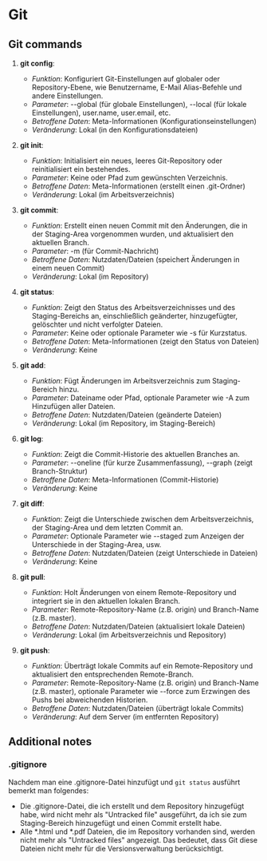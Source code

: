 # Git
## Git commands

1. **git config**:
    * _Funktion_: Konfiguriert Git-Einstellungen auf globaler oder Repository-Ebene, wie Benutzername, E-Mail Alias-Befehle und andere Einstellungen.
    * _Parameter_: --global (für globale Einstellungen), --local (für lokale Einstellungen), user.name, user.email, etc.
    * _Betroffene Daten_: Meta-Informationen (Konfigurationseinstellungen)
    * _Veränderung_: Lokal (in den Konfigurationsdateien)

2. **git init**:
    * _Funktion_: Initialisiert ein neues, leeres Git-Repository oder reinitialisiert ein bestehendes.
    * _Parameter_: Keine oder Pfad zum gewünschten Verzeichnis.
    * _Betroffene Daten_: Meta-Informationen (erstellt einen .git-Ordner)
    * _Veränderung_: Lokal (im Arbeitsverzeichnis)

3. **git commit**:
    * _Funktion_: Erstellt einen neuen Commit mit den Änderungen, die in der Staging-Area vorgenommen wurden, und aktualisiert den aktuellen Branch.
    * _Parameter_: -m (für Commit-Nachricht)
    * _Betroffene Daten_: Nutzdaten/Dateien (speichert Änderungen in einem neuen Commit)
    * _Veränderung_: Lokal (im Repository)

4. **git status**:
    * _Funktion_: Zeigt den Status des Arbeitsverzeichnisses und des Staging-Bereichs an, einschließlich geänderter, hinzugefügter, gelöschter und nicht verfolgter Dateien.
    * _Parameter_: Keine oder optionale Parameter wie -s für Kurzstatus.
    * _Betroffene Daten_: Meta-Informationen (zeigt den Status von Dateien)
    * _Veränderung_: Keine

5. **git add**:
    * _Funktion_: Fügt Änderungen im Arbeitsverzeichnis zum Staging-Bereich hinzu.
    * _Parameter_: Dateiname oder Pfad, optionale Parameter wie -A zum Hinzufügen aller Dateien.
    * _Betroffene Daten_: Nutzdaten/Dateien (geänderte Dateien)
    * _Veränderung_: Lokal (im Repository, im Staging-Bereich)

6. **git log**:
    * _Funktion_: Zeigt die Commit-Historie des aktuellen Branches an.
    * _Parameter_: --oneline (für kurze Zusammenfassung), --graph (zeigt Branch-Struktur)
    * _Betroffene Daten_: Meta-Informationen (Commit-Historie)
    * _Veränderung_: Keine

7. **git diff**:
    * _Funktion_: Zeigt die Unterschiede zwischen dem Arbeitsverzeichnis, der Staging-Area und dem letzten Commit an.
    * _Parameter_: Optionale Parameter wie --staged zum Anzeigen der Unterschiede in der Staging-Area, usw.
    * _Betroffene Daten_: Nutzdaten/Dateien (zeigt Unterschiede in Dateien)
    * _Veränderung_: Keine

8. **git pull**:
    * _Funktion_: Holt Änderungen von einem Remote-Repository und integriert sie in den aktuellen lokalen Branch.
    * _Parameter_: Remote-Repository-Name (z.B. origin) und Branch-Name (z.B. master).
    * _Betroffene Daten_: Nutzdaten/Dateien (aktualisiert lokale Dateien)
    * _Veränderung_: Lokal (im Arbeitsverzeichnis und Repository)
    
9. **git push**:
    * _Funktion_: Überträgt lokale Commits auf ein Remote-Repository und aktualisiert den entsprechenden Remote-Branch.
    * _Parameter_: Remote-Repository-Name (z.B. origin) und Branch-Name (z.B. master), optionale Parameter wie --force zum Erzwingen des Pushs bei abweichenden Historien.
    * _Betroffene Daten_: Nutzdaten/Dateien (überträgt lokale Commits)
    * _Veränderung_: Auf dem Server (im entfernten Repository)

## Additional notes
### .gitignore
  
Nachdem man eine .gitignore-Datei hinzufügt und `git status` ausführt bemerkt man folgendes:
- Die .gitignore-Datei, die ich erstellt und dem Repository hinzugefügt habe, wird nicht mehr als "Untracked file" ausgeführt, da ich sie zum Staging-Bereich hinzugefügt und einen Commit erstellt habe.
- Alle *.html und *.pdf Dateien, die im Repository vorhanden sind, werden nicht mehr als "Untracked files" angezeigt. Das bedeutet, dass Git diese Dateien nicht mehr für die Versionsverwaltung berücksichtigt.